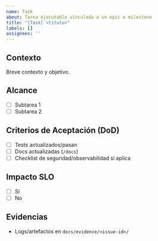 ```yaml
---
name: Task
about: Tarea ejecutable vinculada a un epic o milestone
title: "[Task] <título>"
labels: []
assignees: ''
---
```


## Contexto
Breve contexto y objetivo.

## Alcance
- [ ] Subtarea 1
- [ ] Subtarea 2

## Criterios de Aceptación (DoD)
- [ ] Tests actualizados/pasan
- [ ] Docs actualizadas (`/docs`)
- [ ] Checklist de seguridad/observabilidad si aplica

## Impacto SLO
- [ ] Sí
- [ ] No

## Evidencias
- Logs/artefactos en `docs/evidence/<issue-id>/`
